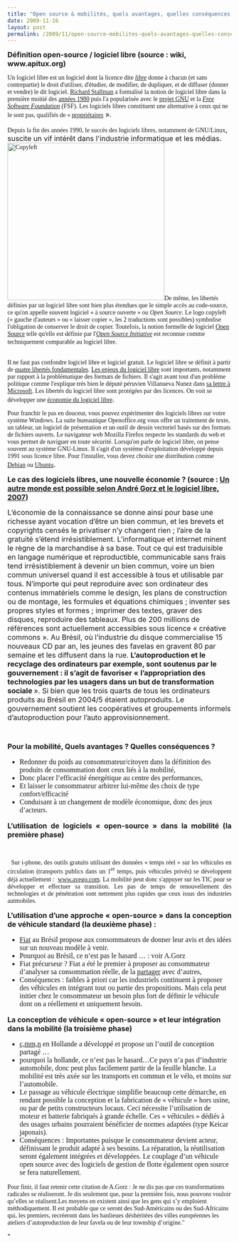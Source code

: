 ```yaml
---
title: "Open source & mobilités, quels avantages, quelles conséquences ?"
date: 2009-11-16
layout: post
permalink: /2009/11/open-source-mobilites-quels-avantages-quelles-consequences.html
---
```


<div class="Section1"> <p class="MsoNormal"><strong><font size="3"><span>Définition open-source / logiciel libre (source : wiki, www.apitux.org)</span></font></strong></p> <p><span style="font-family: Times New Roman">Un logiciel libre est un </span><span style="font-family: Times New Roman">logiciel</span><span style="font-family: Times New Roman"> dont la </span><span style="font-family: Times New Roman">licence</span><span style="font-family: Times New Roman"> dite <em><a href="http://fr.wikipedia.org/wiki/Licence_libre" title="Licence libre">libre</a></em> donne à chacun (et sans contrepartie) le droit d'utiliser, d'étudier, de modifier, de dupliquer, et de diffuser (donner et vendre) le dit logiciel. </span><a href="http://fr.wikipedia.org/wiki/Richard_Stallman" title="Richard Stallman"><span style="font-family: Times New Roman">Richard Stallman</span></a><span style="font-family: Times New Roman"> a formalisé la notion de logiciel libre dans la première moitié des </span><a href="http://fr.wikipedia.org/wiki/Annees_1980" title="Années 1980"><span style="font-family: Times New Roman">années 1980</span></a><span style="font-family: Times New Roman"> puis l'a popularisée avec le </span><a href="http://fr.wikipedia.org/wiki/Projet_GNU" title="Projet GNU"><span style="font-family: Times New Roman">projet GNU</span></a><span style="font-family: Times New Roman"> et la <em><a href="http://fr.wikipedia.org/wiki/Free_Software_Foundation" title="Free Software Foundation">Free Software Foundation</a></em> (FSF). Les logiciels libres constituent une alternative à ceux qui ne le sont pas, qualifiés de « </span><a href="http://fr.wikipedia.org/wiki/Logiciel_proprietaire" title="Logiciel propriétaire"><span style="font-family: Times New Roman">propriétaires</span></a><span><font size="3"> »</font></span><font size="3">.</font></p> <p><span style="font-family: Times New Roman">Depuis la fin des </span><span style="font-family: Times New Roman">années 1990</span><span style="font-family: Times New Roman">, le succès des logiciels libres, notamment de </span><span style="font-family: Times New Roman">GNU/Linux</span><span><font size="3">, suscite un vif intérêt dans l'industrie informatique et les médias</font></span><font size="3">. </font><span style="font-family: Times New Roman"><a href="/wp-content/uploads/sites/6/old/6a0120a66d2ad4970b0120a6a5fe98970b-pi.png"><img alt="Copyleft" border="0" class="asset asset-image at-xid-6a0120a66d2ad4970b0120a6a5fe98970b " height="353" src="/wp-content/uploads/sites/6/old/6a0120a66d2ad4970b0120a6a5fe98970b-800wi.png" title="Copyleft" /></a>De même, les libertés définies par un logiciel libre sont bien plus étendues que le simple accès au code-source, ce qu'on appelle souvent logiciel « à source ouverte » ou <em>Open Source</em>. Le l</span><span style="font-family: Times New Roman">ogo </span><span style="font-family: Times New Roman">copyleft</span><span style="font-family: Times New Roman"> (« gauche d'auteurs » ou « laisser copier », les 2 traductions sont possibles) symbolise l'obligation de conserver le droit de copier. </span><span style="font-family: Times New Roman">Toutefois, la notion formelle de logiciel </span><a href="http://fr.wikipedia.org/wiki/Open_Source" title="Open Source"><span style="font-family: Times New Roman">Open Source</span></a><span style="font-family: Times New Roman"> telle qu'elle est définie par l'<em><a href="http://fr.wikipedia.org/wiki/Open_Source_Initiative" title="Open Source Initiative">Open Source Initiative</a></em> est reconnue comme techniquement comparable au logiciel libre.</span><span><br /></span><span style="font-family: Times New Roman">   </span></p></div>   <!--more--> <span style="font-family: Times New Roman">Il ne faut pas confondre logiciel libre et logiciel gratuit. Le logiciel libre se définit à partir de </span><a href="http://www.apitux.org/index.php?2005/06/01/46-les-quatres-libertes-fondamentales-du-logiciel-libre"><span style="font-family: Times New Roman">quatre libertés fondamentales</span></a><span style="font-family: Times New Roman">. </span><a href="http://www.apitux.org/index.php?2005/06/03/50-les-enjeux-du-logiciel-libre"><span style="font-family: Times New Roman">Les enjeux du logiciel libre</span></a><span style="font-family: Times New Roman"> sont importants, notamment par rapport à la problématique des </span><span style="font-family: Times New Roman">formats de fichiers</span><span style="font-family: Times New Roman">. Il s'agit avant tout d'un problème politique comme l'explique très bien le député péruvien Villanueva Nunez dans </span><a href="http://www.apitux.org/index.php?2005/05/09/7-la-reponse-du-depute-peruvien-villanueva-nunez-a-microsoft"><span style="font-family: Times New Roman">sa lettre à Microsoft</span></a><span style="font-family: Times New Roman">. Les libertés du logiciel libre sont protégées par des </span><span style="font-family: Times New Roman">licences</span><span style="font-family: Times New Roman">. On voit se développer une </span><a href="http://www.apitux.org/index.php?2005/06/02/48-l-economie-du-logiciel-libre"><span style="font-family: Times New Roman">économie du logiciel libre</span></a><font size="3"><span>.</span></font> <p class="MsoNormal"><span style="font-family: Times New Roman">Pour franchir le pas en douceur, vous pouvez expérimenter des logiciels libres sur votre système Windows. La </span><span style="font-family: Times New Roman">suite bureautique Openoffice.org</span><span style="font-family: Times New Roman"> vous offre un traitement de texte, un tableur, un logiciel de présentation et un outil de dessin vectoriel basés sur des </span><span style="font-family: Times New Roman">formats de fichiers ouverts</span><span style="font-family: Times New Roman">. Le </span><span style="font-family: Times New Roman">navigateur web Mozilla Firefox</span><span style="font-family: Times New Roman"> respecte </span><span style="font-family: Times New Roman">les standards du web</span><span style="font-family: Times New Roman"> et vous permet de naviguer en toute sécurité. </span><span style="font-family: Times New Roman">Lorsqu'on parle de logiciel libre, on pense souvent au système GNU-Linux. Il s'agit d'un système d'exploitation développé depuis 1991 sous </span><span style="font-family: Times New Roman">licence libre</span><span style="font-family: Times New Roman">. </span><span style="font-family: Times New Roman">Pour l'installer, vous devez choisir une distribution comme </span><a href="http://www.apitux.org/index.php?2005/05/22/34-debian-gnu-linux"><span style="font-family: Times New Roman">Debian</span></a><span style="font-family: Times New Roman"> ou </span><a href="http://www.apitux.org/index.php?2005/05/09/14-ubuntu"><span style="font-family: Times New Roman">Ubuntu</span></a><font size="3"><span>.</span></font></p> <p class="MsoNormal"><span style="font-family: Times New Roman"></span></p> <p class="MsoNormal"><strong><font size="3"><span>Le cas des logiciels libres, une nouvelle économie ? (source : <a href="http://www.framablog.org/index.php/post/2009/03/09/andre-gorz-sortie-du-capitalisme-et-logiciel-libre">Un autre monde est possible selon André Gorz et le logiciel libre, 2007</a>)</span></font></strong></p> <p class="MsoNormal"><font size="3"><span>L’économie de la connaissance se donne ainsi pour base une richesse ayant vocation d’être un bien commun, et les brevets et copyrights censés le privatiser n’y changent rien ; l’aire de la gratuité s’étend irrésistiblement. L’informatique et internet minent le règne de la marchandise à sa base. Tout ce qui est traduisible en langage numérique et reproductible, communicable sans frais tend irrésistiblement à devenir un bien commun, voire un bien commun universel quand il est accessible à tous et utilisable par tous. N’importe qui peut reproduire avec son ordinateur des contenus immatériels comme le design, les plans de construction ou de montage, les formules et équations chimiques ; inventer ses propres styles et formes ; imprimer des textes, graver des disques, reproduire des tableaux. Plus de 200 millions de références sont actuellement accessibles sous licence « créative commons ». Au Brésil, où l’industrie du disque commercialise 15 nouveaux CD par an, les jeunes des favelas en gravent 80 par semaine et les diffusent dans la rue. <strong>L’autoproduction et le recyclage des ordinateurs par exemple, sont soutenus par le gouvernement : il s’agit de favoriser «</strong> <strong>l’appropriation des technologies par les usagers dans un but de transformation sociale </strong>». Si bien que les trois quarts de tous les ordinateurs produits au Brésil en 2004/5 étaient autoproduits. Le gouvernement soutient les coopératives et groupements informels d’autoproduction pour l’auto approvisionnement.</span></font></p> <p class="MsoNormal"><span style="font-family: Times New Roman"></span></p> <p class="MsoNormal"><strong><font size="3"><span></span></font></strong> </p> <p class="MsoNormal"><strong><font size="3"><span>Pour la mobilité, Quels avantages ? Quelles conséquences ?</span></font></strong></p><span dir="ltr"><font face="Times New Roman" size="3"> <ul> <li> <div>Redonner du poids au consommateur/citoyen dans la définition des produits de consommation dont ceux liés à la mobilité, </div> <li> <div>Donc placer l’efficacité énergétique au centre des performances, </div> <li> <div>Et laisser le consommateur arbitrer lui-même des choix de type confort/efficacité </div> <li> <div>Conduisant à un changement de modèle économique, donc des jeux d’acteurs.</div></li> </li> </li> </li> </ul> </font></span> <p align="justify" class="MsoNormal"><span style="font-family: Times New Roman"></span></p> <p align="justify" class="MsoNormal"><strong><font size="3"><span>L’utilisation de logiciels « open-source » dans la mobilité (la première phase)</span></font></strong></p> <p align="justify" class="MsoNormal"><span dir="ltr"><span style="font-family: Times New Roman"></span></span> </p> <p align="justify" class="MsoNormal"><span dir="ltr"><span style="font-family: Times New Roman">  Sur i-phone, des outils gratuits utilisant des données « temps réel » sur les véhicules en circulation (transports publics dans un 1<sup>er</sup> temps, puis véhicules privés) se développent déjà actuellement : <span dir="ltr"><font face="Times New Roman" size="3"> </font></span><a href="http://www.avego.com/"><span style="font-family: Times New Roman">www.avego.com</span></a>. La mobilité peut donc s'appuyer sur les TIC pour se développer et effectuer sa transition. Les pas de temps de renouvellement des technologies et de pénétration sont nettement plus rapides que ceux issus des industries autmobiles.</span></span><span dir="ltr"></span></p> <p align="justify" class="MsoNormal"><span style="font-family: Times New Roman"></span></p> <p align="justify" class="MsoNormal"><font size="3"><span><strong>L’utilisation d’une approche « open-source » dans la conception de véhicule standard (la deuxième phase) :</strong></span></font></p><font face="Times New Roman" size="3"> <ul> <li> <div><a href="http://www.fiatmio.cc">Fiat</a> au Brésil propose aux consommateurs de donner leur avis et des idées sur un nouveau modèle à venir. </div> <li> <div>Pourquoi au Brésil, ce n’est pas le hasard … : voir A.Gorz </div> <li> <div>Fiat précurseur ? Fiat a été le premier à proposer au consommateur d’analyser sa consommation réelle, de la <a href="http://www.fiat.co.uk/ecodrive/#ecodrive/intro" target="_blank">partager</a> avec d’autres,</div> <li> <div>Conséquences : faibles à priori car les industriels continuent à proposer des véhicules en intégrant tout ou partie des propositions. Mais cela peut initier chez le consommateur un besoin plus fort de définir le véhicule dont on a réellement et uniquement besoin.</div></li> </li> </li> </li> </ul> </font> <p class="MsoNormal"><span style="font-family: Times New Roman"></span></p> <p class="MsoNormal"><strong><font size="3"><span>La conception de véhicule « open-source » et leur intégration dans la mobilité (la troisième phase)</span></font></strong></p> <p class="MsoNormal"><strong><font size="3"><span></span></font></strong></p><font face="Times New Roman" size="3"> <ul> <li> <div><a href="http://www.cmmn.org/en/what-is-cmmn.html">c,mm,n</a> en Hollande a développé et propose un l’outil de conception partagé … </div> <li> <div>pourquoi la hollande, ce n’est pas le hasard…Ce pays n’a pas d’industrie automobile, donc peut plus facilement partir de la feuille blanche. La mobilité est très axée sur les transports en commun et le vélo, et moins sur l’automobile. </div> <li> <div>Le passage au véhicule électrique simplifie beaucoup cette démarche, en rendant possible la conception et la fabrication de « véhicule » hors usine, ou par de petits constructeurs locaux. Ceci nécessite l’utilisation de moteur et batterie fabriqués à grande échelle. Ces « véhicules » dédiés à des usages urbains pourraient bénéficier de normes adaptées (type Keicar japonais). </div> <li> <div>Conséquences : Importantes puisque le consommateur devient acteur, définissant le produit adapté à ses besoins. La réparation, la réutilisation seront également intégrées et développées. Le couplage d’un véhicule open source avec des logiciels de gestion de flotte également open source se fera naturellement.</div></li> </li> </li> </li> </ul> </font> <p class="MsoNormal"><span style="font-family: Times New Roman">Pour finir, il faut retenir cette citation de A.Gorz : Je ne dis pas que ces transformations radicales se réaliseront. Je dis seulement que, pour la première fois, nous pouvons vouloir qu’elles se réalisent.Les moyens en existent ainsi que les gens qui s’y emploient méthodiquement. Il est probable que ce seront des Sud-Américains ou des Sud-Africains qui, les premiers, recréeront dans les banlieues déshéritées des villes européennes les ateliers d’autoproduction de leur favela ou de leur township d’origine."</span></p>"